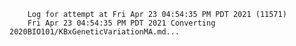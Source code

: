         Log for attempt at Fri Apr 23 04:54:35 PM PDT 2021 (11571)
        Fri Apr 23 04:54:35 PM PDT 2021 Converting 2020BIO101/KBxGeneticVariationMA.md...
